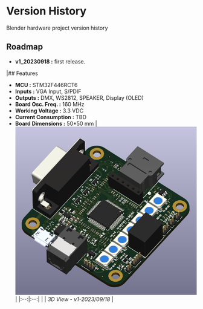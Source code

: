 # Version History

Blender hardware project version history

## Roadmap

- __v1_20230918 :__ first release.

|## Features

- __MCU :__ STM32F446RCT6
- __Inputs :__ VGA Input, S/PDIF
- __Outputs :__ DMX, WS2812, SPEAKER, Display (OLED) 
- __Board Osc. Freq. :__ 160 MHz
- __Working Voltage :__ 3.3 VDC
- __Current Consumption :__  TBD
- __Board Dimensions :__ 50*50 mm | ![_3DView_v1_20230918](https://github.com/mend0z0/Blender/blob/main/Hardware/_Sub_HW_Blender/v1_20230918/Released%20Folder/v1.0%20-%2020230918/Media%20Content/Picture/_3DView_Blender_v1.0.png) | 
|:--:|:--:| 
| | *3D View - v1-2023/09/18* |